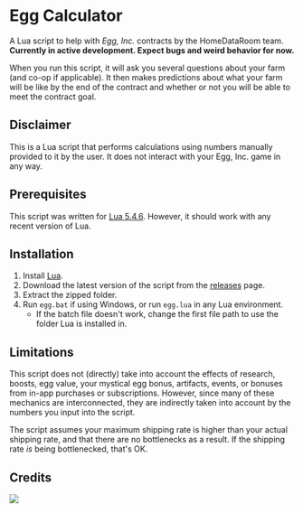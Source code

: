 # Egg Calculator
A Lua script to help with *Egg, Inc.* contracts by the HomeDataRoom team. **Currently in active development. Expect bugs and weird behavior for now.**

When you run this script, it will ask you several questions about your farm (and co-op if applicable). It then makes predictions about what your farm will be like by the end of the contract and whether or not you will be able to meet the contract goal.
## Disclaimer
This is a Lua script that performs calculations using numbers manually provided to it by the user. It does not interact with your Egg, Inc. game in any way.
## Prerequisites
This script was written for [Lua 5.4.6](https://www.lua.org/). However, it should work with any recent version of Lua.
## Installation
1. Install [Lua](https://www.lua.org/).
2. Download the latest version of the script from the [releases](https://github.com/HomeDataRoom/egg-calculator/releases) page.
3. Extract the zipped folder.
4. Run ``egg.bat`` if using Windows, or run ``egg.lua`` in any Lua environment.
   - If the batch file doesn't work, change the first file path to use the folder Lua is installed in.
## Limitations
This script does not (directly) take into account the effects of research, boosts, egg value, your mystical egg bonus, artifacts, events, or bonuses from in-app purchases or subscriptions. However, since many of these mechanics are interconnected, they are indirectly taken into account by the numbers you input into the script.

The script assumes your maximum shipping rate is higher than your actual shipping rate, and that there are no bottlenecks as a result. If the shipping rate *is* being bottlenecked, that's OK.
## Credits
<a href="https://github.com/homedataroom/egg-calculator/graphs/contributors"><img src="https://contrib.rocks/image?repo=homedataroom/egg-calculator"></a>
